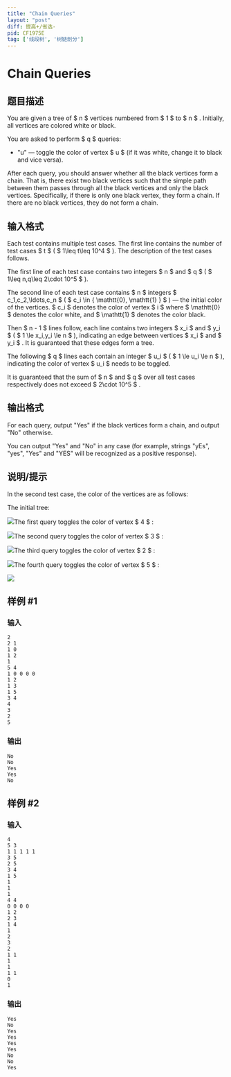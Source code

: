 ```yaml
---
title: "Chain Queries"
layout: "post"
diff: 提高+/省选-
pid: CF1975E
tag: ['线段树', '树链剖分']
---
```


# Chain Queries

## 题目描述

You are given a tree of $ n $ vertices numbered from $ 1 $ to $ n $ . Initially, all vertices are colored white or black.

You are asked to perform $ q $ queries:

- "u" — toggle the color of vertex $ u $ (if it was white, change it to black and vice versa).

After each query, you should answer whether all the black vertices form a chain. That is, there exist two black vertices such that the simple path between them passes through all the black vertices and only the black vertices. Specifically, if there is only one black vertex, they form a chain. If there are no black vertices, they do not form a chain.

## 输入格式

Each test contains multiple test cases. The first line contains the number of test cases $ t $ ( $ 1\leq t\leq 10^4 $ ). The description of the test cases follows.

The first line of each test case contains two integers $ n $ and $ q $ ( $ 1\leq n,q\leq 2\cdot 10^5 $ ).

The second line of each test case contains $ n $ integers $ c_1,c_2,\ldots,c_n $ ( $ c_i \in \{ \mathtt{0}, \mathtt{1} \} $ ) — the initial color of the vertices. $ c_i $ denotes the color of vertex $ i $ where $ \mathtt{0} $ denotes the color white, and $ \mathtt{1} $ denotes the color black.

Then $ n - 1 $ lines follow, each line contains two integers $ x_i $ and $ y_i $ ( $ 1 \le x_i,y_i \le n $ ), indicating an edge between vertices $ x_i $ and $ y_i $ . It is guaranteed that these edges form a tree.

The following $ q $ lines each contain an integer $ u_i $ ( $ 1 \le u_i \le n $ ), indicating the color of vertex $ u_i $ needs to be toggled.

It is guaranteed that the sum of $ n $ and $ q $ over all test cases respectively does not exceed $ 2\cdot 10^5 $ .

## 输出格式

For each query, output "Yes" if the black vertices form a chain, and output "No" otherwise.

You can output "Yes" and "No" in any case (for example, strings "yEs", "yes", "Yes" and "YES" will be recognized as a positive response).

## 说明/提示

In the second test case, the color of the vertices are as follows:

The initial tree:

 ![](https://cdn.luogu.com.cn/upload/vjudge_pic/CF1975E/d67482a066522c11f266b4eca3d7a1ef0055849d.png)The first query toggles the color of vertex $ 4 $ :

 ![](https://cdn.luogu.com.cn/upload/vjudge_pic/CF1975E/4a07e30139deb2cb81867b3706db8e9ec51e4318.png)The second query toggles the color of vertex $ 3 $ :

 ![](https://cdn.luogu.com.cn/upload/vjudge_pic/CF1975E/fd56e11f35468c4b51183822460fd341cde05e88.png)The third query toggles the color of vertex $ 2 $ :

 ![](https://cdn.luogu.com.cn/upload/vjudge_pic/CF1975E/f1f02d1c42e642ef8cfd2174f0e71d8955cb85ac.png)The fourth query toggles the color of vertex $ 5 $ :

 ![](https://cdn.luogu.com.cn/upload/vjudge_pic/CF1975E/72ebf27a994a252cc8de91446a4beacafa646ddb.png)

## 样例 #1

### 输入

```
2
2 1
1 0
1 2
1
5 4
1 0 0 0 0
1 2
1 3
1 5
3 4
4
3
2
5
```

### 输出

```
No
No
Yes
Yes
No
```

## 样例 #2

### 输入

```
4
5 3
1 1 1 1 1
3 5
2 5
3 4
1 5
1
1
1
4 4
0 0 0 0
1 2
2 3
1 4
1
2
3
2
1 1
1
1
1 1
0
1
```

### 输出

```
Yes
No
Yes
Yes
Yes
Yes
No
No
Yes
```

